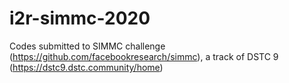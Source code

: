 # i2r-simmc-2020
Codes submitted to SIMMC challenge (https://github.com/facebookresearch/simmc), a track of DSTC 9 (https://dstc9.dstc.community/home)
